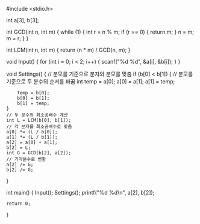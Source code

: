 #include <stdio.h>

int a[3], b[3];

int GCD(int n, int m) {
    while (1) {
        int r = n % m; 
        if (r == 0) { 
            return m;
        }
        n = m; 
        m = r; 
    }
}


int LCM(int n, int m) {
    return (n * m) / GCD(n, m); 
}


void Input() {
    for (int i = 0; i < 2; i++) {
        scanf("%d %d", &a[i], &b[i]);
    }
}


void Settings() {
    // 분모를 기준으로 분자와 분모를 맞춤
    if (b[0] < b[1]) {
        // 분모를 기준으로 두 분수의 순서를 바꿈
        int temp = a[0];
        a[0] = a[1];
        a[1] = temp;

        temp = b[0];
        b[0] = b[1];
        b[1] = temp;
    }
    // 두 분수의 최소공배수 계산
    int L = LCM(b[0], b[1]);
    // 각 분자를 최소공배수로 맞춤
    a[0] *= (L / b[0]);
    a[1] *= (L / b[1]);
    a[2] = a[0] + a[1];
    b[2] = L;
    int G = GCD(b[2], a[2]);
    // 기약분수로 변환
    a[2] /= G;
    b[2] /= G;
}

int main() {
    Input();
    Settings();
    printf("%d %d\n", a[2], b[2]);

    return 0;
}
